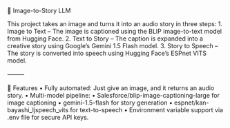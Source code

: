 📸 Image-to-Story LLM

This project takes an image and turns it into an audio story in three steps:
	1.	Image to Text – The image is captioned using the BLIP image-to-text model from Hugging Face.
	2.	Text to Story – The caption is expanded into a creative story using Google’s Gemini 1.5 Flash model.
	3.	Story to Speech – The story is converted into speech using Hugging Face’s ESPnet VITS model.

⸻

🚀 Features
	•	Fully automated: Just give an image, and it returns an audio story.
	•	Multi-model pipeline:
	•	Salesforce/blip-image-captioning-large for image captioning
	•	gemini-1.5-flash for story generation
	•	espnet/kan-bayashi_ljspeech_vits for text-to-speech
	•	Environment variable support via .env file for secure API keys.

